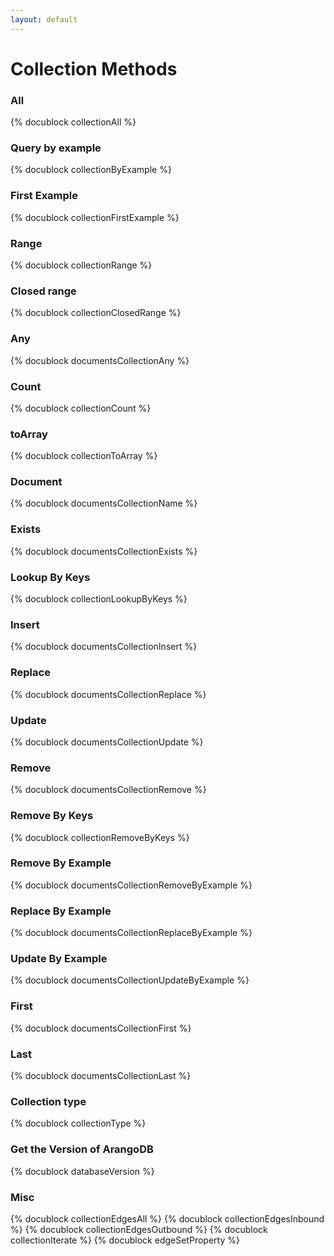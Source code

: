 ```yaml
---
layout: default
---
```

Collection Methods
==================

### All
<!-- js/common/modules/org/arangodb/arango-collection-common.js-->
{% docublock collectionAll %}

### Query by example
<!-- js/common/modules/org/arangodb/arango-collection-common.js-->
{% docublock collectionByExample %}

### First Example
<!-- js/server/modules/org/arangodb/arango-collection.js-->
{% docublock collectionFirstExample %}

### Range
<!-- js/common/modules/org/arangodb/arango-collection-common.js-->
{% docublock collectionRange %}

### Closed range
<!-- js/common/modules/org/arangodb/arango-collection-common.js-->
{% docublock collectionClosedRange %}

### Any
<!-- js/server/modules/org/arangodb/arango-collection.js-->
{% docublock documentsCollectionAny %}

### Count
<!-- arangod/V8Server/v8-vocbase.cpp -->
{% docublock collectionCount %}

### toArray
<!-- js/server/modules/org/arangodb/arango-collection.js-->
{% docublock collectionToArray %}

### Document
<!-- arangod/V8Server/v8-vocbase.cpp -->
{% docublock documentsCollectionName %}

### Exists
<!-- arangod/V8Server/v8-vocbase.cpp -->
{% docublock documentsCollectionExists %}

### Lookup By Keys
<!-- arangod/V8Server/v8-query.cpp-->
{% docublock collectionLookupByKeys %}

### Insert
<!-- arangod/V8Server/v8-vocbase.cpp -->
{% docublock documentsCollectionInsert %}

### Replace
<!-- arangod/V8Server/v8-vocbase.cpp -->
{% docublock documentsCollectionReplace %}

### Update
<!-- arangod/V8Server/v8-vocbase.cpp -->
{% docublock documentsCollectionUpdate %}

### Remove
<!-- arangod/V8Server/v8-vocbase.cpp -->
{% docublock documentsCollectionRemove %}

### Remove By Keys
<!-- arangod/V8Server/v8-query.cpp-->
{% docublock collectionRemoveByKeys %}

### Remove By Example
<!-- js/common/modules/org/arangodb/arango-collection-common.js-->
{% docublock documentsCollectionRemoveByExample %}

### Replace By Example
<!-- js/common/modules/org/arangodb/arango-collection-common.js-->
{% docublock documentsCollectionReplaceByExample %}

### Update By Example
<!-- js/common/modules/org/arangodb/arango-collection-common.js-->
{% docublock documentsCollectionUpdateByExample %}

### First
<!-- js/server/modules/org/arangodb/arango-collection.js-->
{% docublock documentsCollectionFirst %}

### Last
<!-- js/server/modules/org/arangodb/arango-collection.js-->
{% docublock documentsCollectionLast %}

### Collection type
{% docublock collectionType %}

### Get the Version of ArangoDB
{% docublock databaseVersion %}

### Misc
{% docublock collectionEdgesAll %}
{% docublock collectionEdgesInbound %}
{% docublock collectionEdgesOutbound %}
{% docublock collectionIterate %}
{% docublock edgeSetProperty %}
